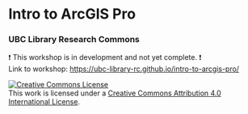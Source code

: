 # Intro to ArcGIS Pro
### UBC Library Research Commons
:heavy_exclamation_mark: This workshop is in development and not yet complete. :heavy_exclamation_mark:       
Link to workshop: https://ubc-library-rc.github.io/intro-to-arcgis-pro/

<a rel="license" href="http://creativecommons.org/licenses/by/4.0/"><img alt="Creative Commons License" style="border-width:0" src="https://i.creativecommons.org/l/by/4.0/88x31.png" /></a><br />This work is licensed under a <a rel="license" href="http://creativecommons.org/licenses/by/4.0/">Creative Commons Attribution 4.0 International License</a>.
